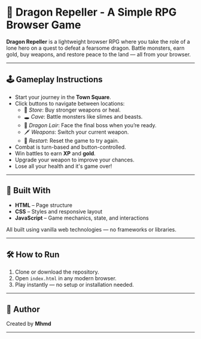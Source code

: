 # 🐉 Dragon Repeller - A Simple RPG Browser Game

**Dragon Repeller** is a lightweight browser RPG where you take the role of a lone hero on a quest to defeat a fearsome dragon. Battle monsters, earn gold, buy weapons, and restore peace to the land — all from your browser.

---

## 🕹️ Gameplay Instructions

- Start your journey in the **Town Square**.
- Click buttons to navigate between locations:
  - 🏪 *Store*: Buy stronger weapons or heal.
  - 🕳️ *Cave*: Battle monsters like slimes and beasts.
  - 🐲 *Dragon Lair*: Face the final boss when you’re ready.
  - 🗡️ *Weapons*: Switch your current weapon.
  - 🔄 *Restart*: Reset the game to try again.
- Combat is turn-based and button-controlled.
- Win battles to earn **XP** and **gold**.
- Upgrade your weapon to improve your chances.
- Lose all your health and it's game over!

---

## 🧱 Built With

- **HTML** – Page structure
- **CSS** – Styles and responsive layout
- **JavaScript** – Game mechanics, state, and interactions

All built using vanilla web technologies — no frameworks or libraries.

---

## 🛠️ How to Run

1. Clone or download the repository.
2. Open `index.html` in any modern browser.
3. Play instantly — no setup or installation needed.

---

## 👤 Author

Created by **Mhmd**

---


